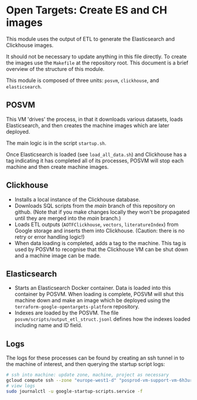 # Open Targets: Create ES and CH images

This module uses the output of ETL to generate the Elasticsearch and Clickhouse images.

It should not be necessary to update anything in this file directly. To create the images use the `Makefile` at the repository root. This document is a brief overview of the structure of this module.

This module is composed of three units: `posvm`, `clickhouse`, and `elasticsearch`.

## POSVM

This VM 'drives' the process, in that it downloads various datasets, loads Elasticsearch, and then creates the machine images which are later deployed.

The main logic is in the script `startup.sh`.

Once Elasticsearch is loaded (see `load_all_data.sh`) and Clickhouse has a tag indicating it has completed all of its processes, POSVM will stop each machine and  then create machine images.

## Clickhouse

- Installs a local instance of the Clickhouse database.
- Downloads SQL scripts from the _main_ branch of this repository on github. (Note that if you make changes locally they won't be propagated until they are merged into the _main_ branch.)
- Loads ETL outputs (`AOTFClickhouse`, `vectors`, `literatureIndex`) from Google storage and inserts them into Clickhouse. (Caution: there is no retry or error handling logic!)
- When data loading is completed, adds a tag to the machine. This tag is used by POSVM to recognise that the Clickhouse VM can be shut down and a machine image can be made.

## Elasticsearch

- Starts an Elasticsearch Docker container. Data is loaded into this container by POSVM. When loading is complete, POSVM will shut this machine down and make an image which be deployed using the `terraform-google-opentargets-platform` repository.
- Indexes are loaded by the POSVM. The file `posvm/scripts/output_etl_struct.jsonl` defines how the indexes loaded including name and ID field.

## Logs

The logs for these processes can be found by creating an ssh tunnel in to the machine of interest, and then querying the startup script logs:

```bash
# ssh into machine: update zone, machine, project as necessary
gcloud compute ssh --zone "europe-west1-d" "posprod-vm-support-vm-6h3ur4de"  --project "open-targets-eu-dev"
# view logs
sudo journalctl -u google-startup-scripts.service -f
```
